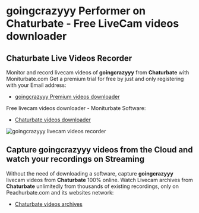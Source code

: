 # goingcrazyyy Performer on Chaturbate - Free LiveCam videos downloader

## Chaturbate Live Videos Recorder

Monitor and record livecam videos of **goingcrazyyy** from **Chaturbate** with Moniturbate.com
Get a premium trial for free by just and only registering with your Email address:
* [goingcrazyyy Premium videos downloader](https://moniturbate.com/request-demo-licence-key.html)

Free livecam videos downloader - Moniturbate Software:
* [Chaturbate videos downloader](https://moniturbate.com/moniturbate-download-software.html)

![goingcrazyyy livecam videos recorder](https://peachurnet.com/templates/moniturbate-software.png)


## Capture goingcrazyyy videos from the Cloud and watch your recordings on Streaming

Without the need of downloading a software, capture **goingcrazyyy** livecam videos from **Chaturbate** 100% online.
Watch Livecam archives from **Chaturbate** unlimitedly from thousands of existing recordings, only on Peachurbate.com and its websites network:
* [Chaturbate videos archives](https://peachurnet.com/)